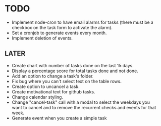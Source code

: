 # TODO

- Implement node-cron to have email alarms for tasks (there must be a checkbox on the task form to activate the alarm).
- Set a cronjob to generate events every month.
- Implement deletion of events.

## LATER

- Create chart with number of tasks done on the last 15 days.
- Display a percentage score for total tasks done and not done.
- Add an option to change a task's folder.
- Fix bug where you can't select text on the table rows.
- Create option to uncancel a task.
- Create motivational text for github tasks.
- Change calendar styling.
- Change "cancel-task" call with a modal to select the weekdays you want to cancel and to remove the recurrent checks and events for that week.
- Generate event when you create a simple task
